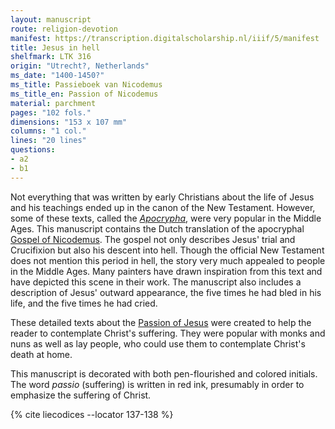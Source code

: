 ```yaml
---
layout: manuscript
route: religion-devotion
manifest: https://transcription.digitalscholarship.nl/iiif/5/manifest
title: Jesus in hell
shelfmark: LTK 316
origin: "Utrecht?, Netherlands"
ms_date: "1400-1450?"
ms_title: Passieboek van Nicodemus
ms_title_en: Passion of Nicodemus
material: parchment
pages: "102 fols."
dimensions: "153 x 107 mm"
columns: "1 col."
lines: "20 lines"
questions:
- a2
- b1
---
```


Not everything that was written by early Christians about the life of
Jesus and his teachings ended up in the canon of the New Testament.
However, some of these texts, called the
[*Apocrypha*](https://en.wikipedia.org/wiki/Biblical_apocrypha), were
very popular in the Middle Ages. This manuscript contains the Dutch
translation of the apocryphal [Gospel of
Nicodemus](https://en.wikipedia.org/wiki/Gospel_of_Nicodemus). The
gospel not only describes Jesus' trial and Crucifixion but also his
descent into hell. Though the official New Testament does not mention
this period in hell, the story very much appealed to people in the
Middle Ages. Many painters have drawn inspiration from this text and
have depicted this scene in their work. The manuscript also includes a
description of Jesus' outward appearance, the five times he had bled in
his life, and the five times he had cried.

These detailed texts about the [Passion of
Jesus](https://en.wikipedia.org/wiki/Passion_of_Jesus) were created to
help the reader to contemplate Christ's suffering. They were popular
with monks and nuns as well as lay people, who could use them to
contemplate Christ's death at home.

This manuscript is decorated with both pen-flourished and colored
initials. The word *passio* (suffering) is written in red ink,
presumably in order to emphasize the suffering of Christ.

{% cite liecodices --locator 137-138 %}
